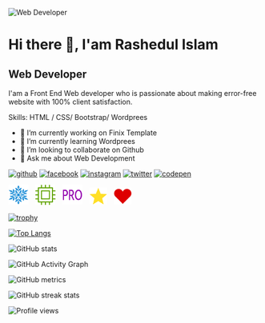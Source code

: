 ![Web Developer](https://scontent.fdac5-1.fna.fbcdn.net/v/t1.6435-9/99432322_1421597164691050_5276708695726620672_n.jpg?_nc_cat=111&ccb=1-5&_nc_sid=e3f864&_nc_ohc=BIfD_m51LEkAX8V4xQI&_nc_ht=scontent.fdac5-1.fna&oh=b54ffd1949db400eb8dd17de2f7736a5&oe=6171871C)

# Hi there 👋, I'am Rashedul Islam
## Web Developer


I'am a Front End Web developer who is passionate about making error-free website with 100% client satisfaction.

Skills:  HTML / CSS/ Bootstrap/ Wordprees

- 🔭 I’m currently working on Finix Template 
- 🌱 I’m currently learning Wordprees 
- 👯 I’m looking to collaborate on Github 
- 💬 Ask me about Web Development 


[<img src='https://cdn.jsdelivr.net/npm/simple-icons@3.0.1/icons/github.svg' alt='github' height='40'>](https://github.com/redoy268727)  [<img src='https://cdn.jsdelivr.net/npm/simple-icons@3.0.1/icons/facebook.svg' alt='facebook' height='40'>](https://www.facebook.com/redoy1308)  [<img src='https://cdn.jsdelivr.net/npm/simple-icons@3.0.1/icons/instagram.svg' alt='instagram' height='40'>](https://www.instagram.com/redoy268727/)  [<img src='https://cdn.jsdelivr.net/npm/simple-icons@3.0.1/icons/twitter.svg' alt='twitter' height='40'>](https://twitter.com/redoy268727)  [<img src='https://cdn.jsdelivr.net/npm/simple-icons@3.0.1/icons/codepen.svg' alt='codepen' height='40'>](https://codepen.io/redoy268727)  

<a href='https://archiveprogram.github.com/'><img src='https://raw.githubusercontent.com/acervenky/animated-github-badges/master/assets/acbadge.gif' width='40' height='40'></a> <a href='https://docs.github.com/en/developers'><img src='https://raw.githubusercontent.com/acervenky/animated-github-badges/master/assets/devbadge.gif' width='40' height='40'></a> <a href='https://github.com/pricing'><img src='https://raw.githubusercontent.com/acervenky/animated-github-badges/master/assets/pro.gif' width='40' height='40'></a> <a href='https://stars.github.com/'><img src='https://raw.githubusercontent.com/acervenky/animated-github-badges/master/assets/starbadge.gif' width='35' height='35'></a> <a href='https://docs.github.com/en/github/supporting-the-open-source-community-with-github-sponsors'><img src='https://raw.githubusercontent.com/acervenky/animated-github-badges/master/assets/sponsorbadge.gif' width='35' height='35'></a> 

[![trophy](https://github-profile-trophy.vercel.app/?username=redoy268727)](https://github.com/ryo-ma/github-profile-trophy)

[![Top Langs](https://github-readme-stats.vercel.app/api/top-langs/?username=redoy268727)](https://github.com/anuraghazra/github-readme-stats)

![GitHub stats](https://github-readme-stats.vercel.app/api?username=redoy268727&show_icons=true&count_private=true)  

![GitHub Activity Graph](https://activity-graph.herokuapp.com/graph?username=redoy268727)  

![GitHub metrics](https://metrics.lecoq.io/redoy268727)  

![GitHub streak stats](https://github-readme-streak-stats.herokuapp.com/?user=redoy268727)  

![Profile views](https://gpvc.arturio.dev/redoy268727)  
